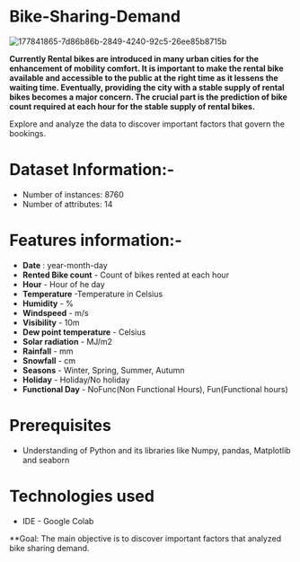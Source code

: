 # Bike-Sharing-Demand

![177841865-7d86b86b-2849-4240-92c5-26ee85b8715b](https://github.com/tarun422/Bike-Sharing-Demand/assets/81609862/495f39df-4f3f-4dad-aaee-7d1d54545504)


**Currently Rental bikes are introduced in many urban cities for the enhancement of mobility comfort. It is important to make the rental bike available and accessible to the public at the right time as it lessens the waiting time. Eventually, providing the city with a stable supply of rental bikes becomes a major concern. The crucial part is the prediction of bike count required at each hour for the stable supply of rental bikes.**


Explore and analyze the data to discover important factors that govern the bookings.

# Dataset Information:-
* Number of instances: 8760
* Number of attributes: 14


# Features information:-

* **Date** : year-month-day
* **Rented Bike count** - Count of bikes rented at each hour
* **Hour** - Hour of he day
* **Temperature** -Temperature in Celsius
* **Humidity** - %
* **Windspeed** - m/s
* **Visibility** - 10m
* **Dew point temperature** - Celsius
* **Solar radiation** - MJ/m2
* **Rainfall** - mm
* **Snowfall** - cm
* **Seasons** - Winter, Spring, Summer, Autumn
* **Holiday** - Holiday/No holiday
* **Functional Day** - NoFunc(Non Functional Hours), Fun(Functional hours)

# Prerequisites
* Understanding of Python and its libraries like Numpy, pandas, Matplotlib and seaborn

# Technologies used
* IDE - Google Colab

**Goal: The main objective is to discover important factors that analyzed bike sharing demand.
